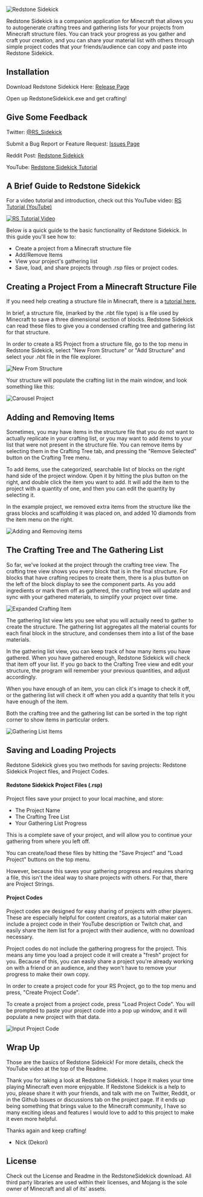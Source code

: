 ![Redstone Sidekick](https://i.imgur.com/v3yk2du.png)

Redstone Sidekick is a companion application for Minecraft that allows you to autogenerate crafting trees and gathering lists for your projects from Minecraft structure files. You can track your progress as you gather and craft your creation, and you can share your material list with others through simple project codes that your friends/audience can copy and paste into Redstone Sidekick.

## Installation

Download Redstone Sidekick Here: 
[Release Page](https://github.com/NatickSoftware/RedstoneSidekick/releases/)

Open up RedstoneSidekick.exe and get crafting!


## Give Some Feedback

Twitter: [@RS_Sidekick](https://twitter.com/RS_Sidekick)

Submit a Bug Report or Feature Request: [Issues Page](https://github.com/NatickSoftware/RedstoneSidekick/issues)

Reddit Post: [Redstone Sidekick]()

YouTube: [Redstone Sidekick Tutorial](https://www.youtube.com/watch?v=gCvlVOLV_6g)


## A Brief Guide to Redstone Sidekick

For a video tutorial and introduction, check out this YouTube video: 
[RS Tutorial (YouTube)]()

[![RS Tutorial Video](https://img.youtube.com/vi/gCvlVOLV_6g/maxresdefault.jpg)](https://www.youtube.com/watch?v=gCvlVOLV_6g)

Below is a quick guide to the basic functionality of Redstone Sidekick. In this guide you'll see how to:
* Create a project from a Minecraft structure file
* Add/Remove Items
* View your project's gathering list 
* Save, load, and share projects through .rsp files or project codes.

## Creating a Project From a Minecraft Structure File
If you need help creating a structure file in Minecraft, there is a [tutorial here.](https://www.digminecraft.com/getting_started/structure_block_corner_mode.php "tutorial here.")

In brief, a structure file, (marked by the .nbt file type) is a file used by Minecraft to save a three dimensional section of blocks. Redstone Sidekick can read these files to give you a condensed crafting tree and gathering list for that structure. 

In order to create a RS Project from a structure file, go to the top menu in Redstone Sidekick, select "New From Structure" or "Add Structure" and select your .nbt file in the file explorer.

![New From Structure](https://i.imgur.com/v564LRm.png)

Your structure will populate the crafting list in the main window, and look something like this:

![Carousel Project](https://i.imgur.com/mYgrw3V.png)

## Adding and Removing Items

Sometimes, you may have items in the structure file that you do not want to actually replicate in your crafting list, or you may want to add items to your list that were not present in the structure file. You can remove items by selecting them in the Crafting Tree tab, and pressing the "Remove Selected" button on the Crafting Tree menu.

To add items, use the categorized, searchable list of blocks on the right hand side of the project window. Open it by hitting the plus button on the right, and double click the item you want to add. It will add the item to the project with a quantity of one, and then you can edit the quantity by selecting it.

In the example project, we removed extra items from the structure like the grass blocks and scaffolding it was placed on, and added 10 diamonds from the item menu on the right.

![Adding and Removing items](https://i.imgur.com/3eWhvik.png)

## The Crafting Tree and The Gathering List

So far, we've looked at the project through the crafting tree view. The crafting tree view shows you every block that is in the final structure. For blocks that have crafting recipes to create them, there is a plus button on the left of the block display to see the component parts. As you add ingredients or mark them off as gathered, the crafting tree will update and sync with your gathered materials, to simplify your project over time.

![Expanded Crafting Item](https://i.imgur.com/42hBDcE.png)

The gathering list view lets you see what you will actually need to gather to create the structure. The gathering list aggregates all the material counts for each final block in the structure, and condenses them into a list of the base materials.

In the gathering list view, you can keep track of how many items you have gathered. When you have gathered enough, Redstone Sidekick will check that item off your list. If you go back to the Crafting Tree view and edit your structure, the program will remember your previous quantities, and adjust accordingly.

When you have enough of an item, you can click it's image to check it off, or the gathering list will check it off when you add a quantity that tells it you have enough of the item.

Both the crafting tree and the gathering list can be sorted in the top right corner to show items in particular orders.

![Gathering List Items](https://i.imgur.com/GOyHKWI.png)

## Saving and Loading Projects
Redstone Sidekick gives you two methods for saving projects: Redstone Sidekick Project files, and Project Codes. 

#### Redstone Sidekick Project Files (.rsp)
Project files save your project to your local machine, and store:
* The Project Name
* The Crafting Tree List
* Your Gathering List Progress

This is a complete save of your project, and will allow you to continue your gathering from where you left off. 

You can create/load these files by hitting the "Save Project" and "Load Project" buttons on the top menu.

However, because this saves your gathering progress and requires sharing a file, this isn't the ideal way to share projects with others. For that, there are Project Strings.

#### Project Codes
Project codes are designed for easy sharing of projects with other players. These are especially helpful for content creators, as a tutorial maker can include a project code in their YouTube description or Twitch chat, and easily share the item list for a project with their audience, with no download necessary.

Project codes do not include the gathering progress for the project. This means any time you load a project code it will create a "fresh" project for you. Because of this, you can easily share a project you're already working on with a friend or an audience, and they won't have to remove your progress to make their own copy.

In order to create a project code for your RS Project, go to the top menu and press, "Create Project Code".

To create a project from a project code, press "Load Project Code". You will be prompted to paste your project code into a pop up window, and it will populate a new project with that data.

![Input Project Code](https://i.imgur.com/3kf9yRf.png)


## Wrap Up

Those are the basics of Redstone Sidekick! For more details, check the YouTube video at the top of the Readme.

Thank you for taking a look at Redstone Sidekick. I hope it makes your time playing Minecraft even more enjoyable. If Redstone Sidekick is a help to you, please share it with your friends, and talk with me on Twitter, Reddit, or in the Github Issues or discussions tab on the project page. If it ends up being something that brings value to the Minecraft community, I have so many exciting ideas and features I would love to add to this project to make it even more helpful.

Thanks again and keep crafting!

- Nick (Dekori)


## License
Check out the License and Readme in the RedstoneSidekick download. All third party libraries are used within their licenses, and Mojang is the sole owner of Minecraft and all of its' assets.
